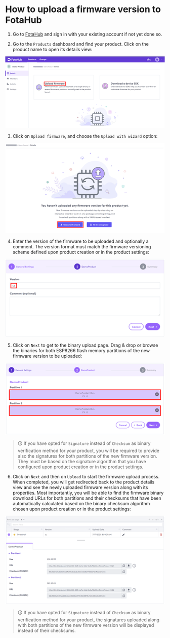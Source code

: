# How to upload a firmware version to FotaHub

1. Go to [FotaHub](https://fotahub.com) and sign in with your existing account if not yet done so.

2. Go to the `Products` dashboard and find your product. Click on the product name to open its details view:

![](upload-firmware-1.png "Product details view")

3. Click on `Upload firmware`, and choose the `Upload with wizard` option: 

![](upload-firmware-2.png "Firmware upload options")

4. Enter the version of the firmware to be uploaded and optionally a comment. The version format must match the firmware versioning scheme defined upon product creation or in the product settings:

![](upload-firmware-3.png "Upload firmware - step 1")

5. Click on `Next` to get to the binary upload page. Drag & drop or browse the binaries for both ESP8266 flash memory partitions of the new firmware version to be uploaded:  

![](upload-firmware-4.png "Upload firmware - step 2")

> &#x1F6C8; If you have opted for `Signature` instead of `Checksum` as binary verification method for your product, you will be required to provide also the signatures for both partitions of the new firmware version. They must be based on the signature algorithm that you have configured upon product creation or in the product settings.

6. Click on `Next` and then on `Upload` to start the firmware upload process. When completed, you will get redirected back to the product details view and see the newly uploaded firmware version along with its properties. Most importantly, you will be able to find the firmware binary download URLs for both partitions and their checksums that have been automatically calculated based on the binary checksum algorithm chosen upon product creation or in the product settings: 

![](upload-firmware-5.png "Upload firmware - step 3")

> &#x1F6C8; If you have opted for `Signature` instead of `Checksum` as binary verification method for your product, the signatures uploaded along with both partitions of the new firmware version will be displayed instead of their checksums.